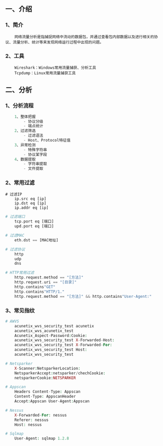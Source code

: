 ## 一、介绍

### 1、简介

```
	网络流量分析是指捕捉网络中流动的数据包，并通过查看包内部数据以及进行相关的协议、流量分析、统计等来发现网络运行过程中出现的问题。
```

### 2、工具

```
	Wireshark：Windows常用流量捕获、分析工具
	Tcpdump：Linux常用流量捕获工具
```



## 二、分析

### 1、分析流程

```php
	1、整体把握
		- 协议分级
		- 端点统计
	2、过滤筛选
		- 过滤语法
		- Host、Protocol特征值
	3、异常检测
		- 特殊字符串
		- 协议某字段
	4、数据提取
		- 字符串提取
		- 文件提取
```

### 2、常用过滤

```
# 过滤IP
	ip.src eq [ip]
	ip.dst eq [ip]
	ip.addr eq [ip]
```

```php
# 过滤端口
	tcp.port eq [端口]
	upd.port eq [端口]
```

```php
# 过滤MAC
	eth.dst == [MAC地址]
```

```php
# 过滤协议
	http
	udp
	dns
```

```php
# HTTP常用过滤
	http.request.method == "[方法]"
	http.request.uri == "[目录]"
	http.contains"GET"
	http.contains"HTTP/1."
	http.request.method == "[方法]" && http.contains"User-Agent:"
```

### 3、常见指纹

```php
# AWVS
	acunetix_wvs_security_test acunetix
	acunetix_wvs_acunetix_test
	Acunetix_Aspect-Password:Cookie:
	acunetix_wvs_security_test X-Forwarded-Host:
	acunetix_wvs_security_test X-Forwarded-For:
	acunetix_wvs_security_test Host:
	acunetix_wvs_security_test
```

```php
# Netsparker
	X-Scanner:NetsparkerLocation:
	NetsparkerAccept:netsparker/chechCookie:
	netsparkerCookie:NETSPARKER
```

```php
# Appscan
	Headers Content-Type: Appscan
	Content-Type: AppscanHeader
	Accept:Appscan User-Agent:Appscan
```

```php
# Nessus
	X-Forwarded-For: nessus
	Referer: nessus
	Host: nessus
```

```php
# Sqlmap
	User-Agent: sqlmap 1.2.8
```

